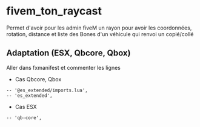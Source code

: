 # fivem_ton_raycast
Permet d'avoir pour les admin fiveM un rayon pour avoir les coordonnées, rotation, distance et liste des Bones d'un véhicule qui renvoi un copié/collé

## Adaptation (ESX, Qbcore, Qbox)
Aller dans fxmanifest et commenter les lignes
- Cas Qbcore, Qbox
```
-- '@es_extended/imports.lua',
-- 'es_extended',
```
- Cas ESX
```
-- 'qb-core', 
```